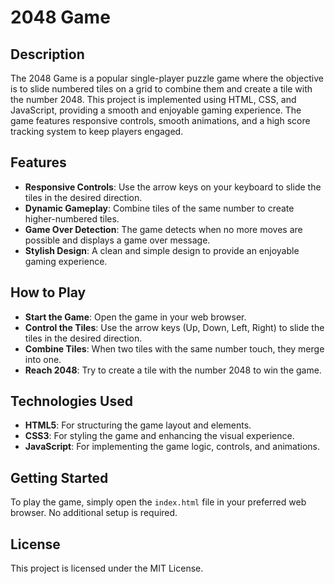 # 2048 Game

## Description
The 2048 Game is a popular single-player puzzle game where the objective is to slide numbered tiles on a grid to combine them and create a tile with the number 2048. This project is implemented using HTML, CSS, and JavaScript, providing a smooth and enjoyable gaming experience. The game features responsive controls, smooth animations, and a high score tracking system to keep players engaged.

## Features
- **Responsive Controls**: Use the arrow keys on your keyboard to slide the tiles in the desired direction.
- **Dynamic Gameplay**: Combine tiles of the same number to create higher-numbered tiles.
- **Game Over Detection**: The game detects when no more moves are possible and displays a game over message.
- **Stylish Design**: A clean and simple design to provide an enjoyable gaming experience.

## How to Play
- **Start the Game**: Open the game in your web browser.
- **Control the Tiles**: Use the arrow keys (Up, Down, Left, Right) to slide the tiles in the desired direction.
- **Combine Tiles**: When two tiles with the same number touch, they merge into one.
- **Reach 2048**: Try to create a tile with the number 2048 to win the game.

## Technologies Used
- **HTML5**: For structuring the game layout and elements.
- **CSS3**: For styling the game and enhancing the visual experience.
- **JavaScript**: For implementing the game logic, controls, and animations.

## Getting Started
To play the game, simply open the `index.html` file in your preferred web browser. No additional setup is required.

## License
This project is licensed under the MIT License.
